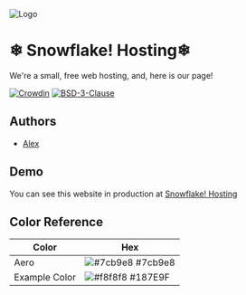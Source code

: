 
![Logo](https://snow-web.co.ua/img/logo/without-icon.webp)


# ❄ Snowflake! Hosting❄

We're a small, free web hosting, and, here is our page!

[![Crowdin](https://badges.crowdin.net/snowflake-hosting/localized.svg)](https://crowdin.com/project/snowflake-hosting)
[![BSD-3-Clause](https://img.shields.io/github/license/Snowflake-Hosting/main)](https://opensource.org/licenses/BSD-3-Clause)



## Authors

- [Alex](https://github.com/Iced-Coded)


## Demo

You can see this website in production at [Snowflake! Hosting](https://snow-web.co.ua)

## Color Reference

| Color             | Hex                                                                |
| ----------------- | ------------------------------------------------------------------ |
| Aero | ![#7cb9e8](https://via.placeholder.com/10/7cb9e8?text=+) #7cb9e8 |
| Example Color | ![#f8f8f8](https://via.placeholder.com/10/187E9F?text=+) #187E9F |
